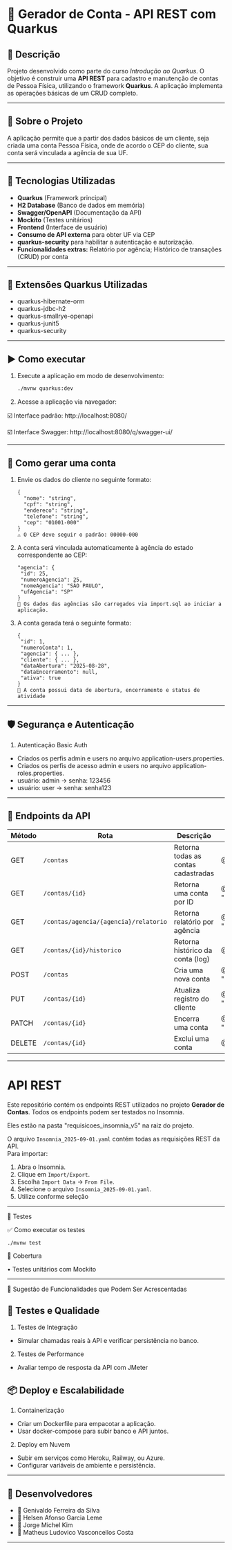 # 🏦 Gerador de Conta - API REST com Quarkus

## 📘 Descrição

Projeto desenvolvido como parte do curso *Introdução ao Quarkus*. O objetivo é construir uma **API REST** para cadastro e manutenção de contas de Pessoa Física, utilizando o framework **Quarkus**. A aplicação implementa as operações básicas de um CRUD completo.

---
## 🚀 Sobre o Projeto

A aplicação permite que a partir dos dados básicos de um cliente, seja criada uma conta Pessoa Física, onde de acordo o CEP do cliente, sua conta será vinculada a agência de sua UF.

---
## 💾 Tecnologias Utilizadas

- **Quarkus** (Framework principal)
- **H2 Database** (Banco de dados em memória)
- **Swagger/OpenAPI** (Documentação da API)
- **Mockito** (Testes unitários)
- **Frontend** (Interface de usuário)
- **Consumo de API externa** para obter UF via CEP
- **quarkus-security** para habilitar a autenticação e autorização.
- **Funcionalidades extras:** Relatório por agência; Histórico de transações (CRUD) por conta
---

## 🧩 Extensões Quarkus Utilizadas
- quarkus-hibernate-orm
- quarkus-jdbc-h2
- quarkus-smallrye-openapi
- quarkus-junit5
- quarkus-security
---
## ▶️ Como executar

1. Execute a aplicação em modo de desenvolvimento:
   ```bash
   ./mvnw quarkus:dev

2. Acesse a aplicação via navegador:

☑️ Interface padrão: http://localhost:8080/

☑️ Interface Swagger: http://localhost:8080/q/swagger-ui/

---

## 🧾 Como gerar uma conta

1. Envie os dados do cliente no seguinte formato:
   ```
   {
     "nome": "string",
     "cpf": "string",
     "endereco": "string",
     "telefone": "string",
     "cep": "01001-000"
   }
   ⚠️ O CEP deve seguir o padrão: 00000-000
2. A conta será vinculada automaticamente à agência do estado correspondente ao CEP:
   ``` 
   "agencia": {
    "id": 25,
    "numeroAgencia": 25,
    "nomeAgencia": "SÃO PAULO",
    "ufAgencia": "SP"
   }
   🔹 Os dados das agências são carregados via import.sql ao iniciar a aplicação.
3. A conta gerada terá o seguinte formato:
   ```
   {
    "id": 1,
    "numeroConta": 1,
    "agencia": { ... },
    "cliente": { ... },
    "dataAbertura": "2025-08-28",
    "dataEncerramento": null,
    "ativa": true
   }
   🔸 A conta possui data de abertura, encerramento e status de atividade
---

## 🛡️ Segurança e Autenticação
1. Autenticação Basic Auth
- Criados os perfis admin e users no arquivo application-users.properties.
- Criados os perfis de acesso admin e users no arquivo application-roles.properties.
- usuário: admin -> senha: 123456
- usuário: user -> senha: senha123
---

## 🔗 Endpoints da API

| Método | Rota                                  | Descrição                           | Permissão                        |
| ------ | ------------------------------------- | ----------------------------------- | -------------------------------- |
| GET    | `/contas`                             | Retorna todas as contas cadastradas | @PermitAll                       |
| GET    | `/contas/{id}`                        | Retorna uma conta por ID            | @RolesAllowed({"admin", "user"}) |
| GET    | `/contas/agencia/{agencia}/relatorio` | Retorna relatório por agência       | @RolesAllowed({"admin", "user"}) |
| GET    | `/contas/{id}/historico    `          | Retorna histórico da conta (log)    | @RolesAllowed({"admin"})         |
| POST   | `/contas`                             | Cria uma nova conta                 | @RolesAllowed({"admin", "user"}) |
| PUT    | `/contas/{id}`                        | Atualiza registro do cliente        | @RolesAllowed({"admin", "user"}) |
| PATCH  | `/contas/{id}`                        | Encerra uma conta                   | @RolesAllowed({"admin", "user"}) |
| DELETE | `/contas/{id}`                        | Exclui uma conta                    | @RolesAllowed({"admin"})         |


---

# API REST

Este repositório contém os endpoints REST utilizados no projeto **Gerador de Contas**. Todos os endpoints podem ser testados no Insomnia.

Eles estão na pasta "requisicoes_insomnia_v5" na raiz do projeto.

O arquivo `Insomnia_2025-09-01.yaml` contém todas as requisições REST da API.  
Para importar:

1. Abra o Insomnia.
2. Clique em `Import/Export`.
3. Escolha `Import Data` → `From File`.
4. Selecione o arquivo `Insomnia_2025-09-01.yaml`.
5. Utilize conforme seleção
---


🧪 Testes

✅ Como executar os testes

`./mvnw test `

🧪 Cobertura

• 	Testes unitários com Mockito

---
🧠 Sugestão de Funcionalidades que Podem Ser Acrescentadas

## 🧪 Testes e Qualidade
1. Testes de Integração
- Simular chamadas reais à API e verificar persistência no banco.
2. Testes de Performance
- Avaliar tempo de resposta da API com JMeter

## 📦 Deploy e Escalabilidade
1. Containerização
- Criar um Dockerfile para empacotar a aplicação.
- Usar docker-compose para subir banco e API juntos.
2. Deploy em Nuvem
- Subir em serviços como Heroku, Railway, ou Azure.
- Configurar variáveis de ambiente e persistência.
---

## 👥 Desenvolvedores

- 👷 Genivaldo Ferreira da Silva
- 👷 Helsen Afonso Garcia Leme
- 👷 Jorge Michel Kim
- 👷 Matheus Ludovico Vasconcellos Costa
 ---
